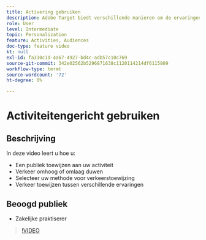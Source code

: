 ```yaml
---
title: Activering gebruiken
description: Adobe Target biedt verschillende manieren om de ervaringen te beheren die bij verschillende doelgroepen worden getoond wanneer een activiteit live gaat. Leer hoe te om te controleren wie wat door publiek en verkeerstoewijzing te gebruiken ziet.
role: User
level: Intermediate
topic: Personalization
feature: Activities, Audiences
doc-type: feature video
kt: null
exl-id: fa330c1d-4a67-4927-bd4c-adb57c10c769
source-git-commit: 342e02562b5296871638c1120114214df6115809
workflow-type: tm+mt
source-wordcount: '72'
ht-degree: 0%

---
```


# Activiteitengericht gebruiken

## Beschrijving

In deze video leert u hoe u:

* Een publiek toewijzen aan uw activiteit
* Verkeer omhoog of omlaag duwen
* Selecteer uw methode voor verkeerstoewijzing
* Verkeer toewijzen tussen verschillende ervaringen

## Beoogd publiek

* Zakelijke praktiserer

>[!VIDEO](https://video.tv.adobe.com/v/17385/?quality=12)
